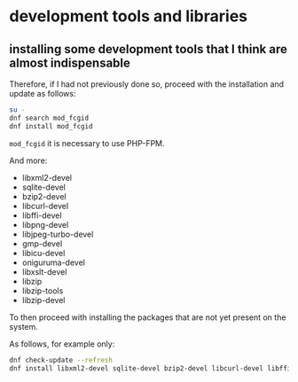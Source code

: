 # development tools and libraries

## installing some development tools that I think are almost indispensable

Therefore, if I had not previously done so, proceed with the installation and update as follows:

```bash
su -
dnf search mod_fcgid
dnf install mod_fcgid
```

`mod_fcgid` it is necessary to use PHP-FPM.

And more:

* libxml2-devel
* sqlite-devel
* bzip2-devel
* libcurl-devel
* libffi-devel
* libpng-devel
* libjpeg-turbo-devel
* gmp-devel
* libicu-devel
* oniguruma-devel
* libxslt-devel
* libzip
* libzip-tools
* libzip-devel

To then proceed with installing the packages that are not yet present on the system.

As follows, for example only:

```bash
dnf check-update --refresh
dnf install libxml2-devel sqlite-devel bzip2-devel libcurl-devel libffi-devel libpng-devel libjpeg-turbo-devel gmp-devel libicu-devel oniguruma-devel libxslt-devel libzip libzip-tools libzip-devel
```
